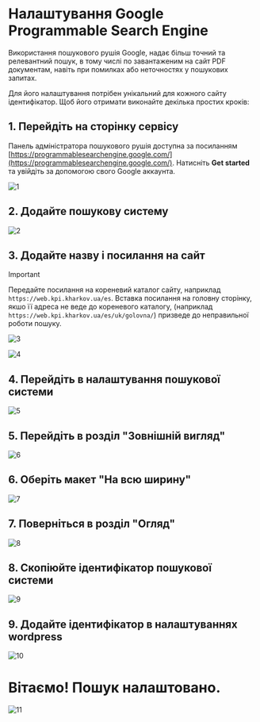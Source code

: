 # Налаштування Google Programmable Search Engine

Використання пошукового рушія Google, надає більш точний та релевантний пошук, в тому числі по завантаженим на сайт PDF документам, навіть при помилках або неточностях у пошукових запитах.

Для його налаштування потрібен унікальний для кожного сайту ідентифікатор. Щоб його отримати виконайте декілька простих кроків:

## 1. Перейдіть на сторінку сервісу

Панель адміністратора пошукового рушія доступна за посиланням [https://programmablesearchengine.google.com/](https://programmablesearchengine.google.com/). Натисніть **Get started** та увійдіть за допомогою свого Google аккаунта.

![1](./screenshots/1.png)

## 2. Додайте пошукову систему

![2](./screenshots/2.png)

## 3. Додайте назву і посилання на сайт

> [!IMPORTANT]  
> Передайте посилання на кореневий каталог сайту, наприклад `https://web.kpi.kharkov.ua/es`. Вставка посилання на головну сторінку, якшо її адреса не веде до кореневого каталогу, (наприклад `https://web.kpi.kharkov.ua/es/uk/golovna/`) призведе до неправильної роботи пошуку.

![3](./screenshots/3.png)

![4](./screenshots/4.png)

## 4. Перейдіть в налаштування пошукової системи

![5](./screenshots/5.png)

## 5. Перейдіть в розділ "Зовнішній вигляд"

![6](./screenshots/6.png)

## 6. Оберіть макет "На всю ширину"

![7](./screenshots/7.png)

## 7. Поверніться в розділ "Огляд"

![8](./screenshots/8.png)

## 8. Скопіюйте ідентифікатор пошукової системи

![9](./screenshots/9.png)

## 9. Додайте ідентифікатор в налаштуваннях wordpress

![10](./screenshots/10.png)

# Вітаємо! Пошук налаштовано.

![11](./screenshots/11.png)
